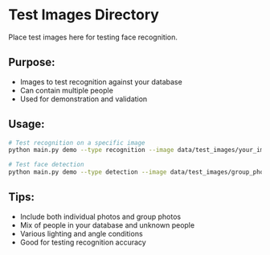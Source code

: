 # Test Images Directory

Place test images here for testing face recognition.

## Purpose:
- Images to test recognition against your database
- Can contain multiple people
- Used for demonstration and validation

## Usage:
```bash
# Test recognition on a specific image
python main.py demo --type recognition --image data/test_images/your_image.jpg

# Test face detection
python main.py demo --type detection --image data/test_images/group_photo.jpg
```

## Tips:
- Include both individual photos and group photos
- Mix of people in your database and unknown people
- Various lighting and angle conditions
- Good for testing recognition accuracy